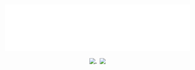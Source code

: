 <div align="center"><img align="center" width="700" src="./assets/name.svg" /></div>
<br />
<div align="center">
<a href="https://navn.me" target="_blank">
  <img width="350" align="center" src="https://github-readme-stats.vercel.app/api?username=navn-r&bg_color=131516&border_color=ff6347&text_color=999083&title_color=ff6347">
  </a> &nbsp;
<!-- <a href="https://www.youtube.com/watch?v=dQw4w9WgXcQ" target="_blank">
  <img src="./assets/Logo.svg" height="115">
</a> -->
<a href="https://navn.me" target="_blank">
  <img width="350" align="center" src="https://github-readme-stats.vercel.app/api/wakatime?username=navn&langs_count=5&bg_color=131516&border_color=ff6347&text_color=999083&title_color=ff6347">
</a>
</div>
